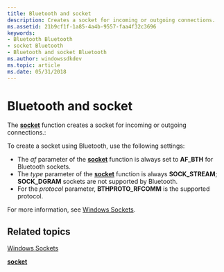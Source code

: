 ```yaml
---
title: Bluetooth and socket
description: Creates a socket for incoming or outgoing connections.
ms.assetid: 21b9cf1f-1a85-4a4b-9557-faa4f32c3696
keywords:
- Bluetooth Bluetooth
- socket Bluetooth
- Bluetooth and socket Bluetooth
ms.author: windowssdkdev
ms.topic: article
ms.date: 05/31/2018
---
```


# Bluetooth and socket

The [**socket**](https://msdn.microsoft.com/library/windows/desktop/ms740506) function creates a socket for incoming or outgoing connections.:

To create a socket using Bluetooth, use the following settings:

-   The *af* parameter of the [**socket**](https://msdn.microsoft.com/library/windows/desktop/ms740506) function is always set to **AF\_BTH** for Bluetooth sockets.
-   The *type* parameter of the [**socket**](https://msdn.microsoft.com/library/windows/desktop/ms740506) function is always **SOCK\_STREAM**; **SOCK\_DGRAM** sockets are not supported by Bluetooth.
-   For the *protocol* parameter, **BTHPROTO\_RFCOMM** is the supported protocol.

For more information, see [Windows Sockets](https://msdn.microsoft.com/library/windows/desktop/ms740673).

## Related topics

<dl> <dt>

[Windows Sockets](https://msdn.microsoft.com/library/windows/desktop/ms740673)
</dt> <dt>

[**socket**](https://msdn.microsoft.com/library/windows/desktop/ms740506)
</dt> </dl>

 

 




